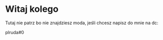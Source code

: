 # Witaj kolego

Tutaj nie patrz bo nie znajdziesz moda, jeśli chcesz napisz do mnie na dc:

plruda#0
